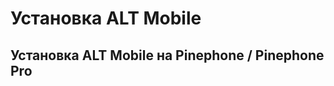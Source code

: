# Установка ALT Mobile

<!--@include: @parts/blocks/constructing.md-->

## Установка ALT Mobile на Pinephone / Pinephone Pro

<!--@include: @parts/blocks/constructing.md-->